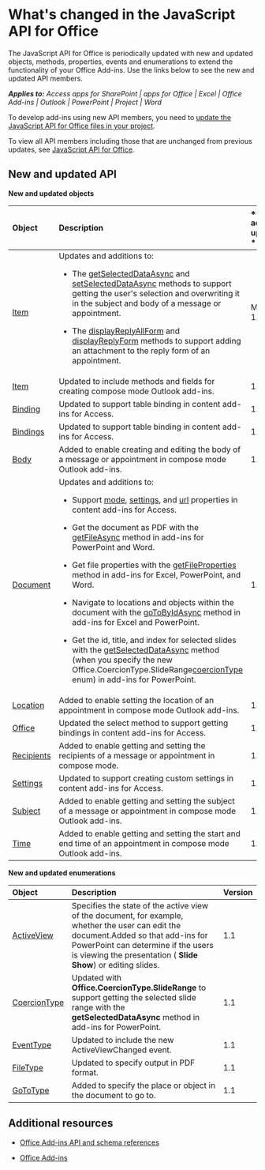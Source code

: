 
# What's changed in the JavaScript API for Office
The JavaScript API for Office is periodically updated with new and updated objects, methods, properties, events and enumerations to extend the functionality of your Office Add-ins. Use the links below to see the new and updated API members.

 _**Applies to:** Access apps for SharePoint | apps for Office | Excel | Office Add-ins | Outlook | PowerPoint | Project | Word_

To develop add-ins using new API members, you need to [update the JavaScript API for Office files in your project](../docs/develop/update-your-javascript-api-for-office-and-manifest-schema-version.md).

To view all API members including those that are unchanged from previous updates, see [JavaScript API for Office](http://msdn.microsoft.com/library/b27e70c3-d87d-4d27-85e0-103996273298%28Office.15%29.aspx).


## New and updated API

 **New and updated objects**



|**Object**|**Description**|**Version added or updated **|
|:-----|:-----|:-----|
|[Item](http://dev.outlook.com/reference/add-ins/Office.context.mailbox.item.html)|Updates and additions to:<br><ul xmlns:xlink="http://www.w3.org/1999/xlink" xmlns:mtps="http://msdn2.microsoft.com/mtps" xmlns:mshelp="http://msdn.microsoft.com/mshelp" xmlns:ddue="http://ddue.schemas.microsoft.com/authoring/2003/5" xmlns:msxsl="urn:schemas-microsoft-com:xslt"><li><p>The <a href="http://dev.outlook.com/reference/add-ins/Office.context.mailbox.item.html(Office.15).aspx#getSelectedDataAsync" target="_blank">getSelectedDataAsync</a> and <a href="http://dev.outlook.com/reference/add-ins/Office.context.mailbox.item.html(Office.15).aspx#setSelectedDataAsync" target="_blank">setSelectedDataAsync</a> methods to support getting the user's selection and overwriting it in the subject and body  of a message or appointment.</p></li><li><p>The <a href="http://dev.outlook.com/reference/add-ins/Office.context.mailbox.item.html(Office.15).aspx#displayReplyAllForm" target="_blank">displayReplyAllForm</a> and <a href="http://dev.outlook.com/reference/add-ins/Office.context.mailbox.item.html(Office.15).aspx#displayReplyForm" target="_blank">displayReplyForm</a> methods to support adding an attachment to the reply form of an appointment.</p></li></ul>|Mailbox 1.2|
|[Item](http://dev.outlook.com/reference/add-ins/Office.context.mailbox.item.html)|Updated to include methods and fields for creating compose mode Outlook add-ins. |1.1|
|[Binding](http://msdn.microsoft.com/library/42882642-d22b-47d2-a8d3-3aa8c6a4435e%28Office.15%29.aspx)|Updated to support table binding in content add-ins for Access.|1.1|
|[Bindings](http://msdn.microsoft.com/library/09979e31-3bfb-45be-adda-0f7cc2db1fe1%28Office.15%29.aspx)|Updated to support table binding in content add-ins for Access.|1.1|
|[Body](http://dev.outlook.com/reference/add-ins/Body.html)|Added to enable creating and editing the body of a message or appointment in compose mode Outlook add-ins.|1.1|
|[Document](http://msdn.microsoft.com/library/f8859516-cc1f-4b20-a8f3-cee37a983e70%28Office.15%29.aspx)|Updates and additions to: <ul xmlns:xlink="http://www.w3.org/1999/xlink" xmlns:mtps="http://msdn2.microsoft.com/mtps" xmlns:mshelp="http://msdn.microsoft.com/mshelp" xmlns:ddue="http://ddue.schemas.microsoft.com/authoring/2003/5" xmlns:msxsl="urn:schemas-microsoft-com:xslt"><li><p>Support <a href="http://msdn.microsoft.com/library/551369c3-315b-428f-8b7e-08987f6b0e00(Office.15).aspx" target="_blank">mode</a>, <a href="http://msdn.microsoft.com/library/77ba7daf-419f-44b6-8747-7fd5618b7053(Office.15).aspx" target="_blank">settings</a>, and <a href="http://msdn.microsoft.com/library/480ac3c6-370e-4505-aba3-1d0dce9fb3dc(Office.15).aspx" target="_blank">url</a> properties in content add-ins for Access.</p></li><li><p>Get the document as PDF with the <a href="http://msdn.microsoft.com/library/35dda81c-235e-4eab-8a77-9acb3b73a380(Office.15).aspx" target="_blank">getFileAsync</a> method in add-ins for PowerPoint and Word.</p></li><li><p>Get file properties with the <a href="http://msdn.microsoft.com/library/2533a563-95ae-4d52-b2d5-a6783e4ef5b4(Office.15).aspx" target="_blank">getFileProperties</a> method in add-ins for Excel, PowerPoint, and Word.</p></li><li><p>Navigate to locations and objects within the document with the <a href="http://msdn.microsoft.com/library/35dda81c-235e-4eab-8a77-9acb3b73a380(Office.15).aspx" target="_blank">goToByIdAsync</a> method in add-ins for Excel and PowerPoint.</p></li><li><p>Get the id, title, and index for selected slides with the <a href="http://msdn.microsoft.com/library/f85ad02c-64f0-4b73-87f6-7f521b3afd69(Office.15).aspx" target="_blank">getSelectedDataAsync</a> method (when you specify the new <span class="keyword">Office.CoercionType.SlideRange</span><a href="http://msdn.microsoft.com/library/735eaab6-5e31-4bc2-add5-9d378900a31b(Office.15).aspx" target="_blank">coercionType</a> enum) in add-ins for PowerPoint.</p></li></ul>|1.1|
|[Location](http://dev.outlook.com/reference/add-ins/Location.html)|Added to enable setting the location of an appointment in compose mode Outlook add-ins.|1.1|
|[Office](http://msdn.microsoft.com/library/c490b13d-ee52-4291-af5d-f4a5a11d3af0%28Office.15%29.aspx)|Updated the select method to support getting bindings in content add-ins for Access.|1.1|
|[Recipients](http://dev.outlook.com/reference/add-ins/Recipients.html)|Added to enable getting and setting the recipients of a message or appointment in compose mode.|1.1|
|[Settings](http://msdn.microsoft.com/library/ad733387-a58c-4514-8fc2-53e64fad468d%28Office.15%29.aspx)|Updated to support creating custom settings in content add-ins for Access.|1.1|
|[Subject](http://dev.outlook.com/reference/add-ins/Subject.html)|Added to enable getting and setting the subject of a message or appointment in compose mode Outlook add-ins.|1.1|
|[Time](http://dev.outlook.com/reference/add-ins/Time.html)|Added to enable getting and setting the start and end time of an appointment in compose mode Outlook add-ins.|1.1|

**New and updated enumerations**


|**Object**|**Description**|**Version**|
|:-----|:-----|:-----|
|[ActiveView](http://msdn.microsoft.com/library/1f1d963e-04e1-4cf2-b161-5329d7ad0a3e%28Office.15%29.aspx)|Specifies the state of the active view of the document, for example, whether the user can edit the document.Added so that add-ins for PowerPoint can determine if the users is viewing the presentation ( **Slide Show**) or editing slides. |1.1|
|[CoercionType](http://msdn.microsoft.com/library/735eaab6-5e31-4bc2-add5-9d378900a31b%28Office.15%29.aspx)|Updated with  **Office.CoercionType.SlideRange** to support getting the selected slide range with the **getSelectedDataAsync** method in add-ins for PowerPoint.|1.1|
|[EventType](http://msdn.microsoft.com/library/82c79659-52da-48b0-92a9-831226eb9a7f%28Office.15%29.aspx)|Updated to include the new ActiveViewChanged event.|1.1|
|[FileType](http://msdn.microsoft.com/library/fadbb4cf-a0e4-47b2-93dd-123f0b06d4ae%28Office.15%29.aspx)|Updated to specify output in PDF format.|1.1|
|[GoToType](http://msdn.microsoft.com/library/8de45be3-de35-4765-a67a-e128a46786bd%28Office.15%29.aspx)|Added to specify the place or object in the document to go to.|1.1|

## Additional resources


- [Office Add-ins API and schema references](../reference/reference.md)
    
- [Office Add-ins](../docs/overview/office-add-ins.md)
    
